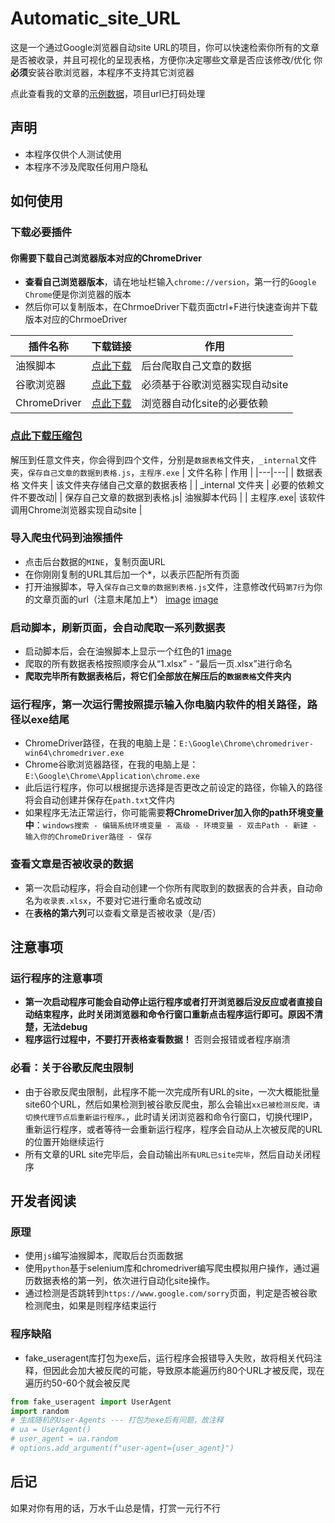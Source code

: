 # Automatic_site_URL

这是一个通过Google浏览器自动site URL的项目，你可以快速检索你所有的文章是否被收录，并且可视化的呈现表格，方便你决定哪些文章是否应该修改/优化
你**必须**安装谷歌浏览器，本程序不支持其它浏览器<br>

点此查看我的文章的[示例数据](https://github.com/withAI777/Automatic_site_URL/blob/main/%E7%A4%BA%E4%BE%8B%E6%94%B6%E5%BD%95%E8%A1%A8.csv)，项目url已打码处理

## 声明

- 本程序仅供个人测试使用<br>
- 本程序不涉及爬取任何用户隐私

## 如何使用

### 下载必要插件

#### 你需要下载自己浏览器版本对应的ChromeDriver

- **查看自己浏览器版本**，请在地址栏输入`chrome://version`，第一行的`Google Chrome`便是你浏览器的版本
- 然后你可以复制版本，在ChrmoeDriver下载页面ctrl+F进行快速查询并下载版本对应的ChrmoeDriver

| 插件名称 | 下载链接 | 作用 |
|---|---|---|
| 油猴脚本 | [点此下载](https://chromewebstore.google.com/detail/%E7%AF%A1%E6%94%B9%E7%8C%B4/dhdgffkkebhmkfjojejmpbldmpobfkfo?hl=zh)     | 后台爬取自己文章的数据    |
| 谷歌浏览器| [点此下载](https://www.google.com/intl/zh-CN/chrome/)| 必须基于谷歌浏览器实现自动site |
| ChromeDriver| [点此下载](https://chromedriver.chromium.org/downloads)      | 浏览器自动化site的必要依赖 |

### [点此下载压缩包]()
解压到任意文件夹，你会得到四个文件，分别是`数据表格`文件夹，`_internal`文件夹，`保存自己文章的数据到表格.js`，`主程序.exe`
| 文件名称 | 作用 |
|---|---|
| 数据表格 文件夹 | 该文件夹存储自己文章的数据表格 |
| _internal 文件夹 | 必要的依赖文件不要改动|
| 保存自己文章的数据到表格.js| 油猴脚本代码 |
| 主程序.exe| 该软件调用Chrome浏览器实现自动site |

### 导入爬虫代码到油猴插件
- 点击后台数据的`MINE`，复制页面URL
- 在你刚刚复制的URL其后加一个*，以表示匹配所有页面
- 打开油猴脚本，导入`保存自己文章的数据到表格.js`文件，注意修改代码`第7行`为你的文章页面的url（注意末尾加上*）
[image](https://github.com/withAI777/Automatic_site_URL/blob/main/%E6%BC%94%E7%A4%BA%E5%9B%BE%E7%89%87/%E6%B7%BB%E5%8A%A0%E6%B2%B9%E7%8C%B4%E8%84%9A%E6%9C%AC.jpg)
[image](https://github.com/withAI777/Automatic_site_URL/blob/main/%E6%BC%94%E7%A4%BA%E5%9B%BE%E7%89%87/%E4%BF%AE%E6%94%B9%E4%BB%A3%E7%A0%81%E7%AC%AC7%E8%A1%8C.jpg)

### 启动脚本，刷新页面，会自动爬取一系列数据表
- 启动脚本后，会在油猴脚本上显示一个红色的1
[image](https://github.com/withAI777/Automatic_site_URL/blob/main/%E6%BC%94%E7%A4%BA%E5%9B%BE%E7%89%87/%E5%90%AF%E5%8A%A8%E6%B2%B9%E7%8C%B4%E8%84%9A%E6%9C%AC.jpg)
- 爬取的所有数据表格按照顺序会从“1.xlsx” - “最后一页.xlsx”进行命名
- **爬取完毕所有数据表格后，将它们全部放在解压后的`数据表格`文件夹内**

### 运行程序，第一次运行需按照提示输入你电脑内软件的相关路径，路径以exe结尾
- ChromeDriver路径，在我的电脑上是：`E:\Google\Chrome\chromedriver-win64\chromedriver.exe`
- Chrome谷歌浏览器路径，在我的电脑上是：`E:\Google\Chrome\Application\chrome.exe`
- 此后运行程序，你可以根据提示选择是否更改之前设定的路径，你输入的路径将会自动创建并保存在`path.txt`文件内
- 如果程序无法正常运行，你可能需要**将ChromeDriver加入你的path环境变量中**：`windows搜索 - 编辑系统环境变量 - 高级 - 环境变量 - 双击Path - 新建 - 输入你的ChromeDriver路径 - 保存`

### 查看文章是否被收录的数据
- 第一次启动程序，将会自动创建一个你所有爬取到的数据表的合并表，自动命名为`收录表.xlsx`，不要对它进行重命名或改动
- 在**表格的第六列**可以查看文章是否被收录（是/否）

## 注意事项

### 运行程序的注意事项
- **第一次启动程序可能会自动停止运行程序或者打开浏览器后没反应或者直接自动结束程序，此时关闭浏览器和命令行窗口重新点击程序运行即可。原因不清楚，无法debug**
- **程序运行过程中，不要打开表格查看数据！** 否则会报错或者程序崩溃

### 必看：关于谷歌反爬虫限制
- 由于谷歌反爬虫限制，此程序不能一次完成所有URL的site，一次大概能批量site60个URL，然后如果检测到被谷歌反爬虫，那么会输出`xx已被检测反爬，请切换代理节点后重新运行程序。`，此时请关闭浏览器和命令行窗口，切换代理IP，重新运行程序，或者等待一会重新运行程序，程序会自动从上次被反爬的URL的位置开始继续运行
- 所有文章的URL site完毕后，会自动输出`所有URL已site完毕`，然后自动关闭程序

## 开发者阅读

### 原理
- 使用`js`编写油猴脚本，爬取后台页面数据
- 使用`python`基于selenium库和chromedriver编写爬虫模拟用户操作，通过遍历数据表格的第一列，依次进行自动化site操作。
- 通过检测是否跳转到`https://www.google.com/sorry`页面，判定是否被谷歌检测爬虫，如果是则程序结束运行

### 程序缺陷
- fake_useragent库打包为exe后，运行程序会报错导入失败，故将相关代码注释，但因此会加大被反爬的可能，导致原本能遍历约80个URL才被反爬，现在遍历约50-60个就会被反爬
```python
from fake_useragent import UserAgent
import random
# 生成随机的User-Agents --- 打包为exe后有问题，故注释
# ua = UserAgent()
# user_agent = ua.random
# options.add_argument(f"user-agent={user_agent}")
```

## 后记
如果对你有用的话，万水千山总是情，打赏一元行不行
